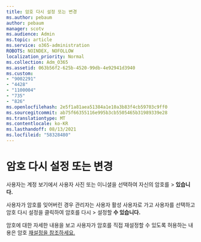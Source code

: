 ```yaml
---
title: 암호 다시 설정 또는 변경
ms.author: pebaum
author: pebaum
manager: scotv
ms.audience: Admin
ms.topic: article
ms.service: o365-administration
ROBOTS: NOINDEX, NOFOLLOW
localization_priority: Normal
ms.collection: Adm_O365
ms.assetid: 063b56f2-625b-4520-99db-4e92941d3940
ms.custom:
- "9002291"
- "4428"
- "1100004"
- "735"
- "826"
ms.openlocfilehash: 2e5f1a81aea51384a1e10a3b83f4cb59703c9ff0
ms.sourcegitcommit: ab75f66355116e995b3cb5505465b31989339e28
ms.translationtype: MT
ms.contentlocale: ko-KR
ms.lasthandoff: 08/13/2021
ms.locfileid: "58328480"
---
```

# <a name="reset-or-change-passwords"></a>암호 다시 설정 또는 변경

사용자는 계정 보기에서 사용자 사진 또는 이니셜을 선택하여 자신의 암호를 > **있습니다.**
  
사용자가 암호를 잊어버린 경우 관리자는 사용자 활성 사용자로 가고 사용자를 선택하고 암호 다시 설정을 클릭하여 암호를 다시  >  [](https://portal.office.com/adminportal/home#/users)설정할 **수 있습니다.**
  
암호에 대한 자세한 내용을 보고 사용자가 암호를 직접 재설정할 수 있도록 허용하는 내용은 암호 [재설정을 참조하세요.](https://docs.microsoft.com/microsoft-365/admin/add-users/reset-passwords)
